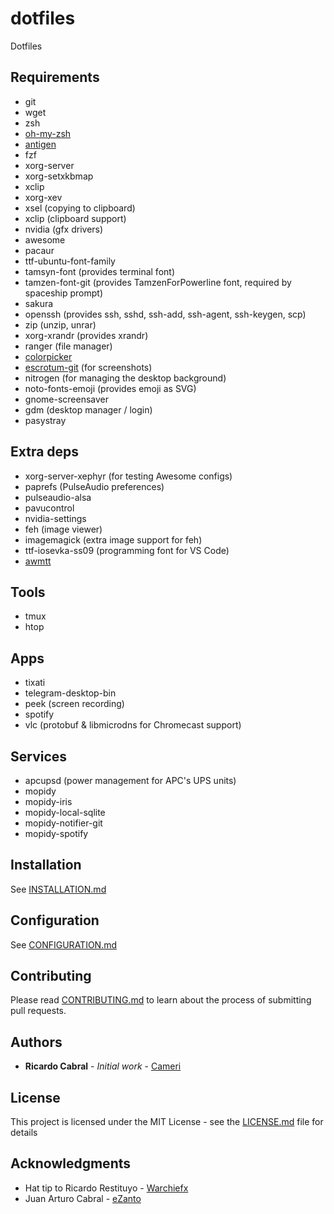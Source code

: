 # dotfiles
Dotfiles

## Requirements
* git
* wget
* zsh
* [oh-my-zsh](https://github.com/robbyrussell/oh-my-zsh)
* [antigen](https://github.com/zsh-users/antigen)
* fzf
* xorg-server
* xorg-setxkbmap
* xclip
* xorg-xev
* xsel (copying to clipboard)
* xclip (clipboard support)
* nvidia (gfx drivers)
* awesome
* pacaur
* ttf-ubuntu-font-family
* tamsyn-font (provides terminal font)
* tamzen-font-git (provides TamzenForPowerline font, required by spaceship prompt)
* sakura
* openssh (provides ssh, sshd, ssh-add, ssh-agent, ssh-keygen, scp)
* zip (unzip, unrar)
* xorg-xrandr (provides xrandr)
* ranger (file manager)
* [colorpicker](https://github.com/Jack12816/colorpicker)
* [escrotum-git](https://aur.archlinux.org/packages/escrotum-git/) (for screenshots)
* nitrogen (for managing the desktop background)
* noto-fonts-emoji (provides emoji as SVG)
* gnome-screensaver
* gdm (desktop manager / login)
* pasystray

## Extra deps
* xorg-server-xephyr (for testing Awesome configs)
* paprefs (PulseAudio preferences)
* pulseaudio-alsa
* pavucontrol
* nvidia-settings
* feh (image viewer)
* imagemagick (extra image support for feh)
* ttf-iosevka-ss09 (programming font for VS Code)
* [awmtt](https://aur.archlinux.org/packages/awmtt/)

## Tools
* tmux
* htop

## Apps
* tixati
* telegram-desktop-bin
* peek (screen recording)
* spotify
* vlc (protobuf & libmicrodns for Chromecast support)

## Services
* apcupsd (power management for APC's UPS units)
* mopidy
* mopidy-iris
* mopidy-local-sqlite
* mopidy-notifier-git
* mopidy-spotify

## Installation
See [INSTALLATION.md](INSTALLATION.md)

## Configuration
See [CONFIGURATION.md](CONFIGURATION.md)

## Contributing
Please read [CONTRIBUTING.md](CONTRIBUTING.md) to learn about the process of submitting pull requests.

## Authors

* **Ricardo Cabral** - *Initial work* - [Cameri](https://github.com/Cameri)

## License

This project is licensed under the MIT License - see the [LICENSE.md](LICENSE.md) file for details

## Acknowledgments

* Hat tip to Ricardo Restituyo - [Warchiefx](https://github.com/Warchiefx)
* Juan Arturo Cabral - [eZanto](https://github.com/eZanto)
